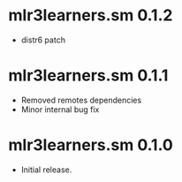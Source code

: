# mlr3learners.sm 0.1.2

- distr6 patch

# mlr3learners.sm 0.1.1

- Removed remotes dependencies
- Minor internal bug fix

# mlr3learners.sm 0.1.0

- Initial release.


